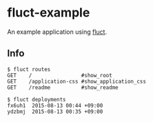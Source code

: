 # fluct-example
An example application using [fluct](https://github.com/r7kamura/fluct).

## Info
```
$ fluct routes
GET    /                #show_root
GET    /application-css #show_application_css
GET    /readme          #show_readme
```

```
$ fluct deployments
fx6uh1  2015-08-13 00:44 +09:00
ydzbmj  2015-08-13 00:35 +09:00
```
